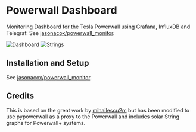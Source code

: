 # Powerwall Dashboard

Monitoring Dashboard for the Tesla Powerwall using Grafana, InfluxDB and Telegraf.  See [jasonacox/powerwall_monitor](https://github.com/jasonacox/powerwall_monitor).

![Dashboard](https://user-images.githubusercontent.com/836718/144769680-78b8abf4-4336-4672-9483-896b0476ec44.png)
![Strings](https://user-images.githubusercontent.com/836718/146310511-7863e4bb-7e43-40b9-9790-65c1d6ce24ba.png)

## Installation and Setup

See [jasonacox/powerwall_monitor](https://github.com/jasonacox/powerwall_monitor#requirements).  

## Credits

This is based on the great work by [mihailescu2m](https://github.com/mihailescu2m/powerwall_monitor) but has been modified to use pypowerwall as a proxy to the Powerwall and includes solar String graphs for Powerwall+ systems.
